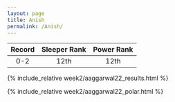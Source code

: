 ```yaml
---
layout: page
title: Anish
permalink: /Anish/
---
```


Record | Sleeper Rank | Power Rank               
:--: | :--: | :--:
0-2 | 12th | 12th   

{% include_relative week2/aaggarwal22_results.html %}

{% include_relative week2/aaggarwal22_polar.html %}
